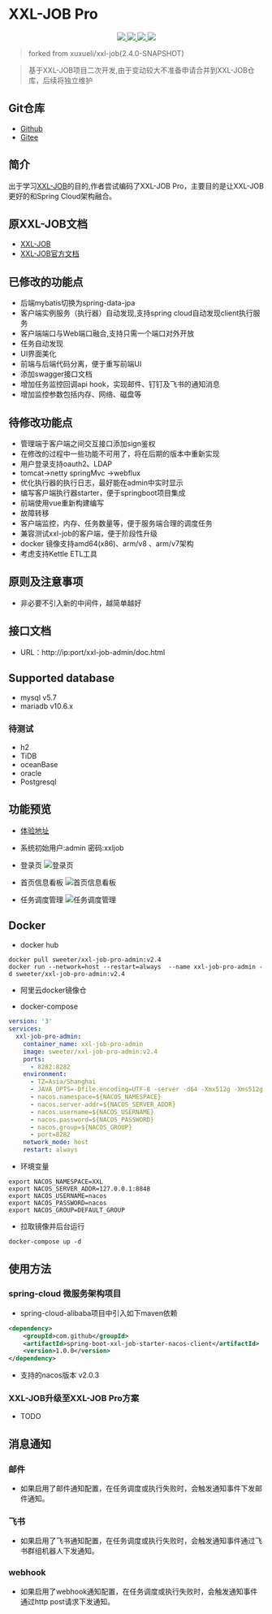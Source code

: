# XXL-JOB Pro
<p align="center" >
    <p align="center">
        <a href="https://github.com/sweeterBox/xxl-job-pro/releases">
         <img src="https://img.shields.io/github/release/sweeterBox/xxl-job-pro.svg" >
        </a>
        <a href="https://github.com/sweeterBox/xxl-job-pro/">
            <img src="https://img.shields.io/github/stars/sweeterBox/xxl-job-pro" >
        </a>
        <a href="https://hub.docker.com/r/sweeter/xxl-job-pro-admin/">
            <img src="https://img.shields.io/docker/pulls/sweeter/xxl-job-pro-admin" >
        </a>
        <a href="http://www.gnu.org/licenses/gpl-3.0.html">
         <img src="https://img.shields.io/badge/license-GPLv3-blue.svg" >
        </a>
    </p>
</p>

>forked from xuxueli/xxl-job(2.4.0-SNAPSHOT)

>基于XXL-JOB项目二次开发,由于变动较大不准备申请合并到XXL-JOB仓库，后续将独立维护

## Git仓库
- [Github]()
- [Gitee](https://gitee.com/sweeter-open/xxl-job-pro)
## 简介

  出于学习[XXL-JOB](https://github.com/xuxueli/xxl-job)的目的,作者尝试编码了XXL-JOB Pro，主要目的是让XXL-JOB更好的和Spring Cloud架构融合。

## 原XXL-JOB文档

- [XXL-JOB](https://github.com/xuxueli/xxl-job/blob/master/README.md)  
- [XXL-JOB官方文档](https://www.xuxueli.com/xxl-job/#%E3%80%8A%E5%88%86%E5%B8%83%E5%BC%8F%E4%BB%BB%E5%8A%A1%E8%B0%83%E5%BA%A6%E5%B9%B3%E5%8F%B0XXL-JOB%E3%80%8B)

## 已修改的功能点
- 后端mybatis切换为spring-data-jpa
- 客户端实例服务（执行器）自动发现,支持spring cloud自动发现client执行服务
- 客户端端口与Web端口融合,支持只需一个端口对外开放
- 任务自动发现
- UI界面美化
- 前端与后端代码分离，便于重写前端UI
- 添加swagger接口文档
- 增加任务监控回调api hook，实现邮件、钉钉及飞书的通知消息
- 增加监控参数包括内存、网络、磁盘等

## 待修改功能点

- 管理端于客户端之间交互接口添加sign鉴权
- 在修改的过程中一些功能不可用了，将在后期的版本中重新实现
- 用户登录支持oauth2、LDAP
- tomcat->netty springMvc ->webflux
- 优化执行器的执行日志，最好能在admin中实时显示  
- 编写客户端执行器starter，便于springboot项目集成
- 前端使用vue重新构建编写
- 故障转移
- 客户端监控，内存、任务数量等，便于服务端合理的调度任务
- 兼容测试xxl-job的客户端，便于阶段性升级
- docker 镜像支持amd64(x86)、arm/v8 、arm/v7架构
- 考虑支持Kettle ETL工具

## 原则及注意事项
- 非必要不引入新的中间件，越简单越好

## 接口文档
- URL：http://ip:port/xxl-job-admin/doc.html

## Supported database
- mysql v5.7
- mariadb v10.6.x
### 待测试
- h2
- TiDB
- oceanBase
- oracle
- Postgresql

## 功能预览
- [体验地址](暂无)
- 系统初始用户:admin 密码:xxljob
- 登录页
![登录页](./doc/img/xxl-job-pro-login.jpg)

- 首页信息看板
![首页信息看板](./doc/img/xxl-job-pro-index.jpg)

- 任务调度管理
![任务调度管理](./doc/img/xxl-job-pro-task.jpg)

## Docker 

- docker hub
```shell script
docker pull sweeter/xxl-job-pro-admin:v2.4
docker run --network=host --restart=always  --name xxl-job-pro-admin -d sweeter/xxl-job-pro-admin:v2.4
```
- 阿里云docker镜像仓



- docker-compose
```yaml
version: '3'
services:
  xxl-job-pro-admin:
    container_name: xxl-job-pro-admin
    image: sweeter/xxl-job-pro-admin:v2.4
    ports:
      - 8282:8282
    environment:
      - TZ=Asia/Shanghai
      - JAVA_OPTS=-Dfile.encoding=UTF-8 -server -d64 -Xmx512g -Xms512g -Djava.security.egd=file:/dev/./urandom  -XX:+PrintGCDetails -XX:+PrintGCApplicationStoppedTime -XX:+PrintGCDateStamps -XX:+UseGCLogFileRotation -XX:GCLogFileSize=10M -XX:NumberOfGCLogFiles=10 -Xloggc:./logs/gc.log -XX:+UseG1GC -XX:+PrintTenuringDistribution -XX:+HeapDumpOnOutOfMemoryError -XX:HeapDumpPath=./logs/dump.hprof
      - nacos.namespace=${NACOS_NAMESPACE}
      - nacos.server-addr=${NACOS_SERVER_ADDR}
      - nacos.username=${NACOS_USERNAME}
      - nacos.password=${NACOS_PASSWORD}
      - nacos.group=${NACOS_GROUP}
      - port=8282
    network_mode: host
    restart: always
```
- 环境变量
```shell script
export NACOS_NAMESPACE=XXL
export NACOS_SERVER_ADDR=127.0.0.1:8848
export NACOS_USERNAME=nacos
export NACOS_PASSWORD=nacos
export NACOS_GROUP=DEFAULT_GROUP
```
- 拉取镜像并后台运行
```shell script
docker-compose up -d
```

## 使用方法

### spring-cloud 微服务架构项目

- spring-cloud-alibaba项目中引入如下maven依赖
```xml
<dependency>
    <groupId>com.github</groupId>
    <artifactId>spring-boot-xxl-job-starter-nacos-client</artifactId>
    <version>1.0.0</version>
</dependency>
```
- 支持的nacos版本 v2.0.3

### XXL-JOB升级至XXL-JOB Pro方案
- TODO

## 消息通知

### 邮件
- 如果启用了邮件通知配置，在任务调度或执行失败时，会触发通知事件下发邮件通知。

### 飞书
- 如果启用了飞书通知配置，在任务调度或执行失败时，会触发通知事件通过飞书群组机器人下发通知。

### webhook
- 如果启用了webhook通知配置，在任务调度或执行失败时，会触发通知事件通过http post请求下发通知。
